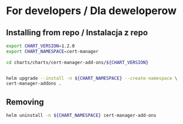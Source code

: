 # For developers / Dla deweloperow 
 
## Installing from repo / Instalacja z repo  

```bash 
export CHART_VERSION=1.2.0
export CHART_NAMESPACE=cert-manager
 
cd charts/charts/cert-manager-add-ons/${CHART_VERSION}


helm upgrade --install -n ${CHART_NAMESPACE} --create-namespace \
cert-manager-addons .  
```

## Removing

```bash
helm uninstall -n ${CHART_NAMESPACE} cert-manager-add-ons
```
